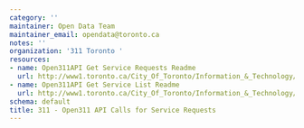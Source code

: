 ```yaml
---
category: ''
maintainer: Open Data Team
maintainer_email: opendata@toronto.ca
notes: ''
organization: '311 Toronto '
resources:
- name: Open311API Get Service Requests Readme
  url: http://www1.toronto.ca/City_Of_Toronto/Information_&_Technology/Open_Data/Data_Sets/Assets/Files/open311ApiGetServiceRequestsReadme.doc
- name: Open311API Get Service List Readme
  url: http://www1.toronto.ca/City_Of_Toronto/Information_&_Technology/Open_Data/Data_Sets/Assets/Files/open311ApiGetServiceListReadme.doc
schema: default
title: 311 - Open311 API Calls for Service Requests
---
```

